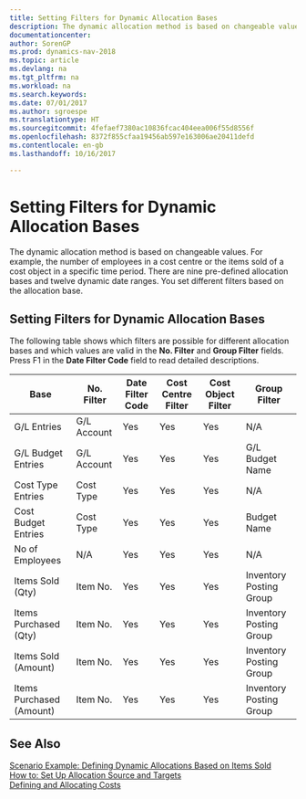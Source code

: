 ```yaml
---
title: Setting Filters for Dynamic Allocation Bases
description: The dynamic allocation method is based on changeable values. For example, the number of employees in a cost centre or the items sold of a cost object in a specific time period. There are nine pre-defined allocation bases and twelve dynamic date ranges. You set different filters based on the allocation base.
documentationcenter: 
author: SorenGP
ms.prod: dynamics-nav-2018
ms.topic: article
ms.devlang: na
ms.tgt_pltfrm: na
ms.workload: na
ms.search.keywords: 
ms.date: 07/01/2017
ms.author: sgroespe
ms.translationtype: HT
ms.sourcegitcommit: 4fefaef7380ac10836fcac404eea006f55d8556f
ms.openlocfilehash: 8372f855cfaa19456ab597e163006ae20411defd
ms.contentlocale: en-gb
ms.lasthandoff: 10/16/2017

---
```

# <a name="setting-filters-for-dynamic-allocation-bases"></a>Setting Filters for Dynamic Allocation Bases
The dynamic allocation method is based on changeable values. For example, the number of employees in a cost centre or the items sold of a cost object in a specific time period. There are nine pre-defined allocation bases and twelve dynamic date ranges. You set different filters based on the allocation base.  

## <a name="setting-filters-for-dynamic-allocation-bases"></a>Setting Filters for Dynamic Allocation Bases  
 The following table shows which filters are possible for different allocation bases and which values are valid in the **No. Filter** and **Group Filter** fields. Press F1 in the **Date Filter Code** field to read detailed descriptions.  

|**Base**|**No. Filter**|**Date Filter Code**|**Cost Centre Filter**|**Cost Object Filter**|**Group Filter**|  
|--------------|----------------------------------------|----------------------------------------------|------------------------------------------------|------------------------------------------------|------------------------------------------|  
|G/L Entries|G/L Account|Yes|Yes|Yes|N/A|  
|G/L Budget Entries|G/L Account|Yes|Yes|Yes|G/L Budget Name|  
|Cost Type Entries|Cost Type|Yes|Yes|Yes|N/A|  
|Cost Budget Entries|Cost Type|Yes|Yes|Yes|Budget Name|  
|No of Employees|N/A|Yes|Yes|Yes|N/A|  
|Items Sold (Qty)|Item No.|Yes|Yes|Yes|Inventory Posting Group|  
|Items Purchased (Qty)|Item No.|Yes|Yes|Yes|Inventory Posting Group|  
|Items Sold (Amount)|Item No.|Yes|Yes|Yes|Inventory Posting Group|  
|Items Purchased (Amount)|Item No.|Yes|Yes|Yes|Inventory Posting Group|  

## <a name="see-also"></a>See Also  
 [Scenario Example: Defining Dynamic Allocations Based on Items Sold](finance-scenario-example-defining-dynamic-allocations-based-on-items-sold.md)   
 [How to: Set Up Allocation Source and Targets](finance-how-to-set-up-allocation-source-and-targets.md)   
 [Defining and Allocating Costs](finance-define-and-allocate-costs.md)

